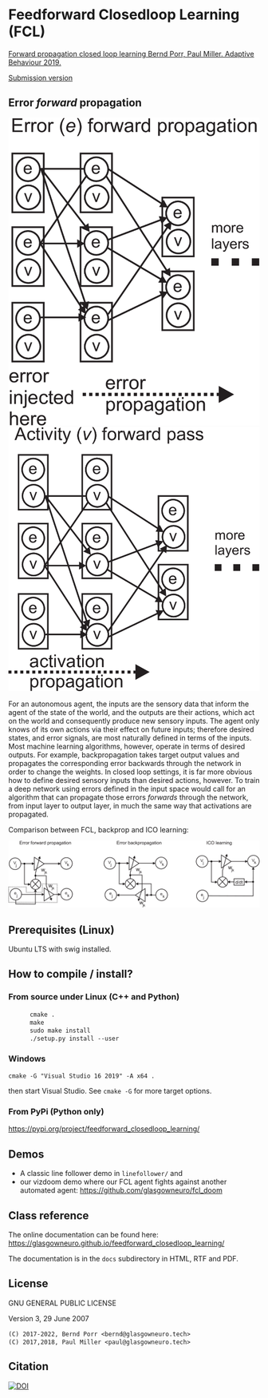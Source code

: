# Feedforward Closedloop Learning (FCL)

[Forward propagation closed loop learning
Bernd Porr, Paul Miller. Adaptive Behaviour 2019.](https://journals.sagepub.com/doi/10.1177/1059712319851070)

[Submission version](https://www.berndporr.me.uk/Porr_Miller_FCL_2019_Adaptive_Behaviour.pdf)

## Error _forward_ propagation

![alt tag](2.png)
![alt tag](1.png)

For an autonomous agent, the inputs are the sensory data that inform the agent of the state of the world, and the outputs are their actions, which act on the world and consequently produce new sensory inputs. The agent only knows of its own actions via their effect on future inputs; therefore desired states, and error signals, are most naturally defined in terms of the inputs. Most machine learning algorithms, however, operate in terms of desired outputs. For example, backpropagation takes target output values and propagates the corresponding error backwards through the network in order to change the weights. In closed loop settings, it is far more obvious how to define desired sensory inputs than desired actions, however. To train a deep network using errors defined in the input space would call for an algorithm that can propagate those errors _forwards_ through the network, from input layer to output layer, in much the same way that activations are propagated.

Comparison between FCL, backprop and ICO learning:

![alt tag](learning_units_comparison.png)

## Prerequisites (Linux)

Ubuntu LTS with swig installed.

## How to compile / install?

### From source under Linux (C++ and Python)
```
      cmake .
      make
      sudo make install
      ./setup.py install --user
```

### Windows

```
cmake -G "Visual Studio 16 2019" -A x64 .
```
then start Visual Studio. See `cmake -G` for more target options.

### From PyPi (Python only)

https://pypi.org/project/feedforward_closedloop_learning/

## Demos

   * A classic line follower demo in `linefollower/` and
   * our vizdoom demo where our FCL agent fights against another automated agent: https://github.com/glasgowneuro/fcl_doom

## Class reference

The online documentation can be found here: https://glasgowneuro.github.io/feedforward_closedloop_learning/

The documentation is in the `docs` subdirectory in HTML, RTF and PDF.

## License

GNU GENERAL PUBLIC LICENSE

Version 3, 29 June 2007

```
(C) 2017-2022, Bernd Porr <bernd@glasgowneuro.tech>
(C) 2017,2018, Paul Miller <paul@glasgowneuro.tech>
```
## Citation

[![DOI](https://zenodo.org/badge/DOI/10.5281/zenodo.2644304.svg)](https://doi.org/10.5281/zenodo.2644304)
